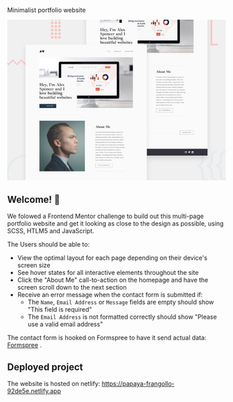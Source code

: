  Minimalist portfolio website

![Design preview for the Minimalist portfolio website coding challenge](./preview.jpg)

## Welcome! 👋

We folowed a Frontend Mentor challenge to build out this multi-page portfolio website and get it looking as close to the design as possible, using SCSS, HTLM5 and JavaScript.

The Users should be able to:

- View the optimal layout for each page depending on their device's screen size
- See hover states for all interactive elements throughout the site
- Click the "About Me" call-to-action on the homepage and have the screen scroll down to the next section
- Receive an error message when the contact form is submitted if:
  - The `Name`, `Email Address` or `Message` fields are empty should show "This field is required"
  - The `Email Address` is not formatted correctly should show "Please use a valid email address"

The contact form is hooked on Formspree to have it send actual data:  [Formspree](https://formspree.io/) .


## Deployed project
The website is hosted on netlify: https://papaya-frangollo-92de5e.netlify.app
